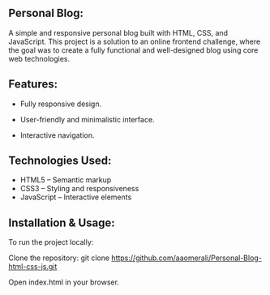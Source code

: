 ## Personal Blog:
A simple and responsive personal blog built with HTML, CSS, and JavaScript. This project is a solution to an online frontend challenge, where the goal was to create a fully functional and well-designed blog using core web technologies.

## Features:
- Fully responsive design.

- User-friendly and minimalistic interface.

- Interactive navigation.


## Technologies Used:
- HTML5 – Semantic markup
- CSS3 – Styling and responsiveness
- JavaScript – Interactive elements

## Installation & Usage:
To run the project locally:

Clone the repository:
git clone https://github.com/aaomerali/Personal-Blog-html-css-js.git

Open index.html in your browser.
